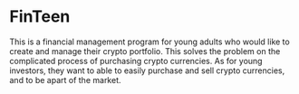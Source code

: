 # FinTeen
This is a financial management program for young adults who would like to create and manage their crypto portfolio.  This solves the problem on the complicated process of purchasing crypto currencies.  As for young investors, they want to able to easily purchase and sell crypto currencies, and to be apart of the market.
